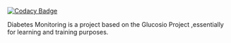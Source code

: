 [![Codacy Badge](https://api.codacy.com/project/badge/Grade/a2a1fd0913e140a5a725b88fa44799a1)](https://www.codacy.com/app/benjaminbamanya/Diabetes-Monitoring?utm_source=github.com&amp;utm_medium=referral&amp;utm_content=benjaminbamanya/Diabetes-Monitoring&amp;utm_campaign=Badge_Grade)

Diabetes Monitoring is a project based on the Glucosio Project ,essentially for learning and training purposes.





